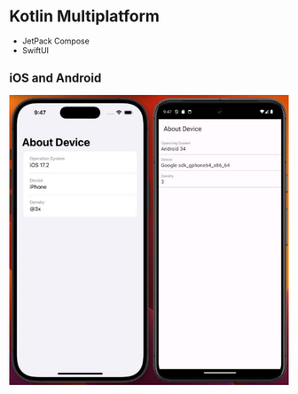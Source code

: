# Kotlin Multiplatform

- JetPack Compose
- SwiftUI

## iOS and Android

![Captura de Tela 1](assets/print.jpeg)